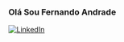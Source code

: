 ### Olá Sou Fernando Andrade 

[![LinkedIn](https://img.shields.io/badge/qgis-3.28_firenze-93b023?&style=for-the-badge&logo=linkedin&logoColor=white)](https://www.linkedin.com/in/fernando-andrade-3a966347/)


